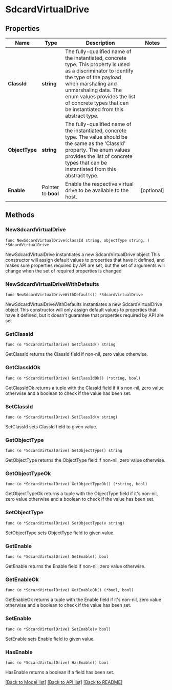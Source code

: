 # SdcardVirtualDrive

## Properties

Name | Type | Description | Notes
------------ | ------------- | ------------- | -------------
**ClassId** | **string** | The fully-qualified name of the instantiated, concrete type. This property is used as a discriminator to identify the type of the payload when marshaling and unmarshaling data. The enum values provides the list of concrete types that can be instantiated from this abstract type. | 
**ObjectType** | **string** | The fully-qualified name of the instantiated, concrete type. The value should be the same as the &#39;ClassId&#39; property. The enum values provides the list of concrete types that can be instantiated from this abstract type. | 
**Enable** | Pointer to **bool** | Enable the respective virtual drive to be available to the host. | [optional] 

## Methods

### NewSdcardVirtualDrive

`func NewSdcardVirtualDrive(classId string, objectType string, ) *SdcardVirtualDrive`

NewSdcardVirtualDrive instantiates a new SdcardVirtualDrive object
This constructor will assign default values to properties that have it defined,
and makes sure properties required by API are set, but the set of arguments
will change when the set of required properties is changed

### NewSdcardVirtualDriveWithDefaults

`func NewSdcardVirtualDriveWithDefaults() *SdcardVirtualDrive`

NewSdcardVirtualDriveWithDefaults instantiates a new SdcardVirtualDrive object
This constructor will only assign default values to properties that have it defined,
but it doesn't guarantee that properties required by API are set

### GetClassId

`func (o *SdcardVirtualDrive) GetClassId() string`

GetClassId returns the ClassId field if non-nil, zero value otherwise.

### GetClassIdOk

`func (o *SdcardVirtualDrive) GetClassIdOk() (*string, bool)`

GetClassIdOk returns a tuple with the ClassId field if it's non-nil, zero value otherwise
and a boolean to check if the value has been set.

### SetClassId

`func (o *SdcardVirtualDrive) SetClassId(v string)`

SetClassId sets ClassId field to given value.


### GetObjectType

`func (o *SdcardVirtualDrive) GetObjectType() string`

GetObjectType returns the ObjectType field if non-nil, zero value otherwise.

### GetObjectTypeOk

`func (o *SdcardVirtualDrive) GetObjectTypeOk() (*string, bool)`

GetObjectTypeOk returns a tuple with the ObjectType field if it's non-nil, zero value otherwise
and a boolean to check if the value has been set.

### SetObjectType

`func (o *SdcardVirtualDrive) SetObjectType(v string)`

SetObjectType sets ObjectType field to given value.


### GetEnable

`func (o *SdcardVirtualDrive) GetEnable() bool`

GetEnable returns the Enable field if non-nil, zero value otherwise.

### GetEnableOk

`func (o *SdcardVirtualDrive) GetEnableOk() (*bool, bool)`

GetEnableOk returns a tuple with the Enable field if it's non-nil, zero value otherwise
and a boolean to check if the value has been set.

### SetEnable

`func (o *SdcardVirtualDrive) SetEnable(v bool)`

SetEnable sets Enable field to given value.

### HasEnable

`func (o *SdcardVirtualDrive) HasEnable() bool`

HasEnable returns a boolean if a field has been set.


[[Back to Model list]](../README.md#documentation-for-models) [[Back to API list]](../README.md#documentation-for-api-endpoints) [[Back to README]](../README.md)



